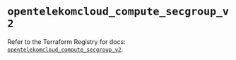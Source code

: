 # `opentelekomcloud_compute_secgroup_v2`

Refer to the Terraform Registry for docs: [`opentelekomcloud_compute_secgroup_v2`](https://registry.terraform.io/providers/opentelekomcloud/opentelekomcloud/1.36.25/docs/resources/compute_secgroup_v2).

